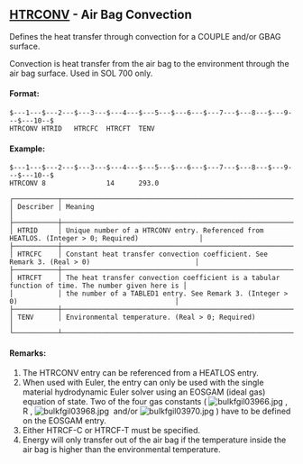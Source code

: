 ## [HTRCONV](https://nexus.hexagon.com/documentationcenter/bundle/MSC_Nastran_2022.4/page/Nastran_Combined_Book/qrg/bulkfgil/TOC.HTRCONV.xhtml) - Air Bag Convection

Defines the heat transfer through convection for a COUPLE and/or GBAG surface.

Convection is heat transfer from the air bag to the environment through the air bag surface. Used in SOL 700 only.

#### Format:

```nastran
$---1---$---2---$---3---$---4---$---5---$---6---$---7---$---8---$---9---$---10--$
HTRCONV HTRID   HTRCFC  HTRCFT  TENV                                            
```

#### Example:

```nastran
$---1---$---2---$---3---$---4---$---5---$---6---$---7---$---8---$---9---$---10--$
HTRCONV 8               14      293.0                                           
```

```text
┌───────────┬──────────────────────────────────────────────────────────────────────────────────────────────────┐
│ Describer │ Meaning                                                                                          │
├───────────┼──────────────────────────────────────────────────────────────────────────────────────────────────┤
│ HTRID     │ Unique number of a HTRCONV entry. Referenced from HEATLOS. (Integer > 0; Required)               │
├───────────┼──────────────────────────────────────────────────────────────────────────────────────────────────┤
│ HTRCFC    │ Constant heat transfer convection coefficient. See Remark 3. (Real > 0)                          │
├───────────┼──────────────────────────────────────────────────────────────────────────────────────────────────┤
│ HTRCFT    │ The heat transfer convection coefficient is a tabular function of time. The number given here is │
│           │ the number of a TABLED1 entry. See Remark 3. (Integer > 0)                                       │
├───────────┼──────────────────────────────────────────────────────────────────────────────────────────────────┤
│ TENV      │ Environmental temperature. (Real > 0; Required)                                                  │
└───────────┴──────────────────────────────────────────────────────────────────────────────────────────────────┘
```

#### Remarks:

1. The HTRCONV entry can be referenced from a HEATLOS entry.
2. When used with Euler, the entry can only be used with the single material hydrodynamic Euler solver using an EOSGAM (ideal gas) equation of state. Two of the four gas constants ( ![bulkfgil03966.jpg](https://help-be.hexagonmi.com/bundle/MSC_Nastran_2022.4/page/Nastran_Combined_Book/qrg/bulkfgil/../../../assets/bulkfgil03966.jpg?_LANG=enus) ,  R ,  ![bulkfgil03968.jpg](https://help-be.hexagonmi.com/bundle/MSC_Nastran_2022.4/page/Nastran_Combined_Book/qrg/bulkfgil/../../../assets/bulkfgil03968.jpg?_LANG=enus)  and/or  ![bulkfgil03970.jpg](https://help-be.hexagonmi.com/bundle/MSC_Nastran_2022.4/page/Nastran_Combined_Book/qrg/bulkfgil/../../../assets/bulkfgil03970.jpg?_LANG=enus) ) have to be defined on the EOSGAM entry.
3. Either HTRCF-C or HTRCF-T must be specified.
4. Energy will only transfer out of the air bag if the temperature inside the air bag is higher than the environmental temperature.
